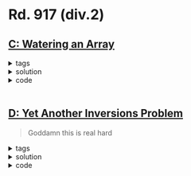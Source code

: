 **Rd. 917 (div.2)**
===

## [C: Watering an Array](https://codeforces.com/problemset/problem/1917/C)

<details>
  <summary>tags</summary>
  
    | brute force | greedy |

</details>

<details>
  <summary>solution</summary>

    Easily seen that if we start with a = {0, 0, ..., 0}, the maximum score d / 2 is achieved by alternate reset and addition.
    So the target is to decide when to reset a to all zeros for the first time? How many cases to enumerate?
    For the first reset, obviously we can only get at most n scores. When will the all-zeros approach outperform it?
    After 2n days, the all-zeros approach will get n scores. So, only enumerate cases where first reset is earlier than 2n + 1 days.
    
</details>

<details>
  <summary>code</summary>

  ```c++
  int main () {
      ios::sync_with_stdio(false); cin.tie(0);
      int t;  cin >> t;
      while (t--) {
          int n, k, d;  cin >> n >> k >> d;
          vector<int> a(n + 1), v(k);
          int score = 0, maxscore = 0;
          for (int i = 1; i <= n; i++) {
              cin >> a[i];
              if (a[i] == i) score++;
          }
          for (int i = 0; i < k; i++) cin >> v[i];
          
          for (int day = 0; day <= min(2 * n, d - 1); day++) {  // accumulate for days, reset on day+1
              maxscore = max(maxscore, score + (d - day - 1) / 2);
  
              int idx = day % k; 
              for (int j = 1; j <= v[idx]; j++) {
                  if (a[j] == j) score--;
                  a[j]++;
                  if (a[j] == j) score++;
              }            
          }
          cout << maxscore << '\n';
      }
  }
  ```

</details>

<br>

## [D: Yet Another Inversions Problem](https://codeforces.com/problemset/problem/1917/D)

> Goddamn this is real hard

<details>
  <summary>tags</summary>
  
    | Binary Indexed Tree | Segment Tree |

</details>

<details>
  <summary>solution</summary>

    Let's split the full array into parts of length k, which each corresponds to one certain element in p.
    Easily seen that q contributs to same number of inversions in every k-segment.
    Use BIT to count it, and times it n. These are inversions within each k-segment.

    As for those inversions between different segments...
    Ähh I don't feel like explaining it, in case I forget how to do it, refer to [this really nice blog](https://blog.csdn.net/m0_73500785/article/details/135277732).
    So ya that's it!
    
</details>

<details>
  <summary>code</summary>

  ```c++
  const ll mod = 998244353;
  
  ll lowbit(ll x) {
      return x & (-x);
  }
  
  void bitUpdate(vector<ll>& BIT, ll x) {
      while (x < BIT.size()) {
          BIT[x]++;
          x += lowbit(x);
      }
  }
  
  ll bitQuery(vector<ll>& BIT, ll x) {
      ll sum = 0;
      while (x > 0) {
          sum += BIT[x];
          x -= lowbit(x);
      }
      return sum;
  }
  
  void stUpdate(vector<ll>& ST, int idx, int l, int r, ll x) {
      if (l == r - 1) {
          ST[idx]++;
          return;
      }
      int mid = (l + r) >> 1;
      if (x < mid) stUpdate(ST, idx << 1, l, mid, x);
      else stUpdate(ST, (idx << 1) + 1, mid, r, x);
      ST[idx] = ST[idx << 1] + ST[(idx << 1) + 1];
  }
  
  ll stQuery(vector<ll>& ST, int idx, int l, int r, int L, int R) {
      if (L <= l && R >= r) return ST[idx];
      if (L >= r || R <= l) return 0;
      ll sum = 0;
      int mid = (l + r) >> 1;
      if (L < mid) sum += stQuery(ST, idx << 1, l, mid, L, R);
      if (R > mid) sum += stQuery(ST, (idx << 1) + 1, mid, r, L, R);
      return sum;
  }
  
  ll solve () {
      int n, k;  cin >> n >> k;
      vector<ll> p(n + 1), q(k + 1);
      ffor(1, n + 1, 1) cin >> p[i];
      ffor(1, k + 1, 1) cin >> q[i];
  
      vector<ll> BIT(k + 1);
      ll sum = 0;
      ffor(1, k + 1, 1) {
          sum = (sum + bitQuery(BIT, k) - bitQuery(BIT, q[i] + 1) + mod) % mod;
          bitUpdate(BIT, q[i] + 1);
      }
      sum = (sum * n) % mod;
  
      vector<ll> ST(8 * n);
      stUpdate(ST, 1, 1, 2 * n, p[1]);
      int log2n = __lg(2 * n);
  
      vector<ll> presum(k + 1);
      ffor(1, k + 1, 1) presum[i] = (presum[i - 1] + i) % mod;
  
      for (int i = 2; i <= n; i++) {
          ll y = p[i];
          for (int z = 0, z2 = 1; z <= log2n; z++, z2 <<= 1) {
              if (y > z2 && k - z - 1 > 0) {
                  ll x = stQuery(ST, 1, 1, 2 * n, (y / (z2 * 2)) + 1, (y / z2) + 1) % mod;
                  sum = (sum + (x * presum[k - z - 1]) % mod) % mod;
              }
              if (y * z2 < 2 * n) {
                  ll x = stQuery(ST, 1, 1, 2 * n, y * z2, y * z2 * 2) % mod;
                  if (z + 1 > k) 
                      sum = (sum + (x * k % mod * k % mod)) % mod;
                  else 
                      sum = (sum + (x * (z * k % mod + (presum[k] - presum[z] + mod) % mod)) % mod) % mod;
              }
          }
          stUpdate(ST, 1, 1, 2 * n, y);
      }
      return sum;
  }
  
  int main () {
      ios::sync_with_stdio(false); cin.tie(0);
      int t;  cin >> t;
      while (t--) {
          cout << solve() << '\n';
      }
  }
  ```

</details>

<br>
